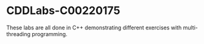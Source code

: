 # CDDLabs-C00220175
 These labs are all done in C++ demonstrating different exercises with multi-threading programming.
